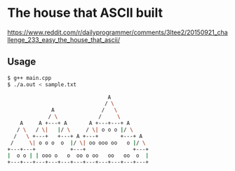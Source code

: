 # The house that ASCII built
https://www.reddit.com/r/dailyprogrammer/comments/3ltee2/20150921_challenge_233_easy_the_house_that_ascii/

## Usage
```sh
$ g++ main.cpp
$ ./a.out < sample.txt

                                A
                               / \           
              A               /   \          
             / \             /     \         
    A     A +---+ A       A +---+---+ A      
   / \   / \|   |/ \     / \| o o o |/ \     
  /   \ +---+   +---+ A +---+       +---+ A  
 /     \| o o o  o  |/ \| oo ooo oo   o |/ \ 
+---+---+           +---+               +---+
|  o o | | ooo o   o  oo o oo   oo   oo  o  |
+---+---+---+---+---+---+---+---+---+---+---+
```
